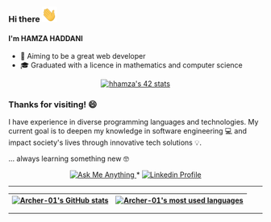 ### Hi there <img src="https://raw.githubusercontent.com/appinha/appinha/main/img/Hi.gif" width="30px" height="30px">

#### I'm HAMZA HADDANI

- 🏹​ Aiming to be a great web developer
- 🎓 Graduated with a licence in mathematics and computer science

<div align="center">
    <a href="https://github.com/oakoudad/badge42"><img src="https://badge.mediaplus.ma/darkblue/hhamza" alt="hhamza's 42 stats" /></a>
</div>

### Thanks for visiting! 😄

I have experience in diverse programming languages and technologies. My current goal is to deepen my knowledge in software engineering 💻 and impact society's lives through innovative tech solutions 💡.

... always learning something new 🤓

<p align="center">
    <a href="mailto:moseddik@student.1337.ma">
        <img alt="Ask Me Anything" src="https://img.shields.io/badge/-Ask_me_anything-blueviolet?style=flat&logo=Gmail&logoColor=white&link=mailto:moseddik@student.1337.ma" />
    </a>
    <span> * </span>
    <a href="https://www.linkedin.com/in/hamza-haddani-95a2091b3/">
        <img alt="Linkedin Profile" src="https://img.shields.io/badge/-Linkedin_Profile-0072b1?style=flat&logo=Linkedin&logoColor=white&link=https://www.linkedin.com/in/hamza-haddani-95a2091b3/" />
    </a>
</p>

---

| [![Archer-01's GitHub stats](https://github-readme-stats.vercel.app/api?username=Archer-01&count_private=true&show_icons=true&hide=issues&hide_border=true&theme=jolly)](https://github.com/Archer-01?tab=repositories) | [![Archer-01's most used languages](https://github-readme-stats.vercel.app/api/top-langs/?username=Archer-01&layout=compact&hide_border=true&theme=jolly)](https://github.com/Archer-01?tab=repositories) |
|:-:|:-:|

---

